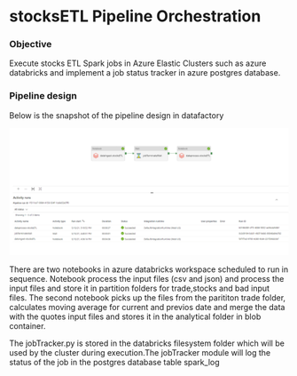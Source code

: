 # stocksETL Pipeline Orchestration

### Objective
Execute stocks ETL Spark jobs in Azure Elastic Clusters such as azure databricks and implement a job status tracker in azure postgres database. 

### Pipeline design

Below is the snapshot of the pipeline design in datafactory

![img1](https://github.com/bsathyamur/stocksETL-pipelineOrchestration/blob/main/adf_log_execution.png)

There are two notebooks in azure databricks workspace scheduled to run in sequence. Notebook process the input files (csv and json) and process the input files and store it in partition folders for trade,stocks and bad input files. The second notebook picks up the files from the parititon trade folder, calculates moving average for current and previos date and merge the data with the quotes input files and stores it in the analytical folder in blob container.

The jobTracker.py is stored in the databricks filesystem folder which will be used by the cluster during execution.The jobTracker module will log the status of the job in the postgres database table spark_log
